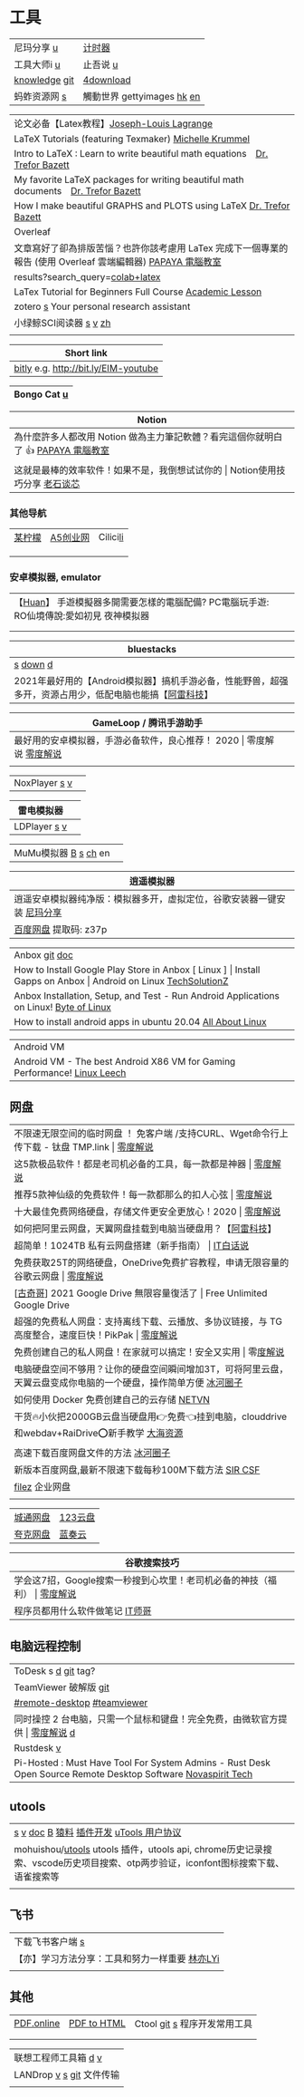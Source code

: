 # 工具

|                                                                                         |                                                                                       |
| --------------------------------------------------------------------------------------- | ------------------------------------------------------------------------------------- |
| 尼玛分享 [u](https://www.youtube.com/channel/UCdbL8iVp3jiBCOMbG3RM9tA/videos)               | [计时器](https://naozhong.net.cn/jishiqi/)                                               |
| 工具大师i [u](https://www.youtube.com/c/%E5%B7%A5%E5%85%B7%E5%A4%A7%E5%B8%88i)              | 止吾说 [u](https://www.youtube.com/c/%E6%AD%A2%E5%90%BE%E8%AF%B4/playlists)              |
| [knowledge](https://wiki.nikiv.dev/) [git](https://github.com/nikitavoloboev/knowledge) | [4download](https://4download.net/)                                                   |
| 蚂蚱资源网 [s](http://www.qiteb.com/sort/17)                                                 | 觸動世界 gettyimages [hk](https://www.gettyimages.hk/) [en](https://www.gettyimages.com/) |



|                                                                                                                                           |
| ----------------------------------------------------------------------------------------------------------------------------------------- |
| 论文必备【Latex教程】[Joseph-Louis Lagrange](https://www.youtube.com/playlist?list=PLHpfx416EzLNOfkDpkRhgMbXg76GdBeHW)                            |
| LaTeX Tutorials (featuring Texmaker) [Michelle Krummel](https://www.youtube.com/playlist?list=PL1D4EAB31D3EBC449)                         |
| Intro to LaTeX : Learn to write beautiful math equations　[Dr. Trefor Bazett](https://www.youtube.com/watch?v=Jp0lPj2-DQA)                 |
| My favorite LaTeX packages for writing beautiful math documents　[Dr. Trefor Bazett](https://www.youtube.com/watch?v=331YxgOJUGw)          |
| How I make beautiful GRAPHS and PLOTS using LaTeX [Dr. Trefor Bazett](https://www.youtube.com/watch?v=5jmIHOWpEg0)                        |
| Overleaf                                                                                                                                  |
| 文章寫好了卻為排版苦惱？也許你該考慮用 LaTex 完成下一個專業的報告 (使用 Overleaf 雲端編輯器) [PAPAYA 電腦教室](https://www.youtube.com/watch?v=mQamBS6uTOc)                       |
| results?search\_query=[colab+latex](https://www.youtube.com/results?search\_query=colab+latex)                                            |
| LaTex Tutorial for Beginners Full Course [Academic Lesson](https://www.youtube.com/watch?v=fCzF5gDy60g)                                   |
| zotero [s](https://www.zotero.org/) Your personal research assistant                                                                      |
| 小绿鲸SCI阅读器 [s](https://www.xljsci.com/) [v](https://www.douyin.com/video/7132483802345000222) [zh](https://zhuanlan.zhihu.com/p/398700230) |
|                                                                                                                                           |

| Short link                                                |
| --------------------------------------------------------- |
| [bitly](https://bitly.com) e.g. http://bit.ly/EIM-youtube |

| Bongo Cat [u](https://www.youtube.com/channel/UCrMH132hWAcvZu1nL1k7-vA) |
| ----------------------------------------------------------------------- |

| Notion                                                                                             |
| -------------------------------------------------------------------------------------------------- |
| 為什麼許多人都改用 Notion 做為主力筆記軟體？看完這個你就明白了 👍 [PAPAYA 電腦教室](https://www.youtube.com/watch?v=Q\_PfYlAtvHc) |
| 这就是最棒的效率软件！如果不是，我倒想试试你的 \| Notion使用技巧分享 [老石谈芯](https://www.youtube.com/watch?v=NHTMs1z88uA)        |

### 其他导航

|                                |                                  |                                  |
| ------------------------------ | -------------------------------- | -------------------------------- |
| [某柠檬](https://www.moulem.com/) | [A5创业网](https://www.admin5.com/) | Cilici[li](https://cilicili.cn/) |
|                                |                                  |                                  |
|                                |                                  |                                  |
|                                |                                  |                                  |

### 安卓模拟器, emulator

|                                                                                                      |   |   |
| ---------------------------------------------------------------------------------------------------- | - | - |
| 【[Huan](https://www.youtube.com/watch?v=ZoURL5INFvE)】 手遊模擬器多開需要怎樣的電腦配備? PC電腦玩手遊: RO仙境傳說:愛如初見   夜神模拟器 |   |   |
|                                                                                                      |   |   |
|                                                                                                      |   |   |

| bluestacks                                                                                                                                          |
| --------------------------------------------------------------------------------------------------------------------------------------------------- |
| [s](https://www.bluestacks.com/tw/index.html) [down](https://www.bluestacks.com/download.html) [d](https://www.bluestacks.com/tw/bluestacks-5.html) |
| 2021年最好用的【Android模拟器】搞机手游必备，性能野兽，超强多开，资源占用少，低配电脑也能搞【[阿雷科技](https://www.youtube.com/watch?v=JYVm\_J8QK1M)】                                           |

| GameLoop / 腾讯手游助手                                                                       |   |
| --------------------------------------------------------------------------------------- | - |
| 最好用的安卓模拟器，手游必备软件，良心推荐！ 2020 \| 零度解说 [零度解说](https://www.youtube.com/watch?v=OL-nt9lrtSw) |   |
|                                                                                         |   |

|                                                                                        |   |
| -------------------------------------------------------------------------------------- | - |
| NoxPlayer [s](https://www.bignox.com) [v](https://www.youtube.com/watch?v=mQNAVytKg0I) |   |

| 雷电模拟器                                                                                   |   |
| --------------------------------------------------------------------------------------- | - |
| LDPlayer [s](https://www.ldplayer.net) [v](https://www.youtube.com/watch?v=gUr874FffPY) |   |

|                                                                                                                            |   |
| -------------------------------------------------------------------------------------------------------------------------- | - |
| MuMu模拟器 [B](https://space.bilibili.com/109778207/video) [s](http://mumu.163.com/index.html) [ch](https://www.ldmnq.com) en |   |

| 逍遥模拟器                                                                               |
| ----------------------------------------------------------------------------------- |
| 逍遥安卓模拟器纯净版：模拟器多开，虚拟定位，谷歌安装器一键安装 [尼玛分享](https://www.youtube.com/watch?v=6ozbEF6qQ-c) |
| [百度网盘](https://pan.baidu.com/s/1duZkjo3qG79tSjG\_ByNiTQ) 提取码: z37p                  |

|                                                                                                                                                                 |
| --------------------------------------------------------------------------------------------------------------------------------------------------------------- |
| Anbox [git](https://github.com/anbox/anbox) [doc](https://docs.anbox.io/index.html)                                                                             |
| How to Install Google Play Store in Anbox \[ Linux ] \| Install Gapps on Anbox \| Android on Linux [TechSolutionZ](https://www.youtube.com/watch?v=CKaOGmo0ku0) |
| Anbox Installation, Setup, and Test - Run Android Applications on Linux! [Byte of Linux](https://www.youtube.com/watch?v=Or9uzQLb3ws)                           |
| How to install android apps in ubuntu 20.04 [All About Linux](https://www.youtube.com/watch?v=GaPKcLINXKY)                                                      |

|                                                                                                                         |   |
| ----------------------------------------------------------------------------------------------------------------------- | - |
| Android VM                                                                                                              |   |
| Android VM - The best Android X86 VM for Gaming Performance! [Linux Leech](https://www.youtube.com/watch?v=bz8FugjsHs8) |   |

## 网盘

|                                                                                                                              |
| ---------------------------------------------------------------------------------------------------------------------------- |
| 不限速无限空间的临时网盘 ！ 免客户端 /支持CURL、Wget命令行上传下载 - 钛盘 TMP.link \| [零度解说](https://www.youtube.com/watch?v=bWnNoFVLN6Y)                 |
| 这5款极品软件！都是老司机必备的工具，每一款都是神器 \| [零度解说](https://www.youtube.com/watch?v=vfWhWcwgktc\&list=TLPQMjAwNzIwMjH\_N-9sw7IAiQ\&index=3) |
| 推荐5款神仙级的免费软件！每一款都那么的扣人心弦 \| [零度解说](https://www.youtube.com/watch?v=6yOI6skMt2k)                                              |
| 十大最佳免费网络硬盘，存储文件更安全更放心！2020 \| [零度解说](https://www.youtube.com/watch?v=CkJfZvWoxkI)                                            |
| 如何把阿里云网盘，天翼网盘挂载到电脑当硬盘用？【[阿雷科技](https://www.youtube.com/watch?v=LJSfC9Qal1M)】                                                 |
| 超简单！1024TB 私有云网盘搭建（新手指南） \| [IT白话说](https://www.youtube.com/watch?v=-1ePQkzIj80)                                             |
| 免费获取25T的网络硬盘，OneDrive免费扩容教程，申请无限容量的谷歌云网盘 \| [零度解说](https://www.youtube.com/watch?v=iN1-2bjjUGU)                              |
| \[[古奇哥](https://www.youtube.com/watch?v=ipRsxJK4USs)] 2021 Google Drive 無限容量復活了 \| Free Unlimited Google Drive               |
| 超强的免费私人网盘：支持离线下载、云播放、多协议链接，与 TG 高度整合，速度巨快！PikPak \| [零度解说](https://www.youtube.com/watch?v=mQGiV6BWnA4)                      |
| 免费创建自己的私人网盘！在家就可以搞定！安全又实用 \| 零[度解说](https://www.youtube.com/watch?v=156s1hphwHg)                                             |
| 电脑硬盘空间不够用？让你的硬盘空间瞬间增加3T，可将阿里云盘，天翼云盘变成你电脑的一个硬盘，操作简单方便 [冰河圈子](https://www.youtube.com/watch?v=Qfb23StNwxU)                     |
| 如何使用 Docker 免费创建自己的云存储 [NETVN](https://www.youtube.com/watch?v=oXy5h-CJfOY)                                                  |
| 干货🔥小伙把2000GB云盘当硬盘用👉免费👈挂到电脑，clouddrive和webdav+RaiDrive⭕新手教学 [大海资源](https://www.youtube.com/watch?v=ytJkhB7iYZo)            |
| 高速下载百度网盘文件的方法 [冰河圈子](https://www.youtube.com/watch?v=K-6AS1rNa3g)                                                            |
| 新版本百度网盘,最新不限速下载每秒100M下载方法 [SIR CSF](https://www.youtube.com/watch?v=gFsy6liuZ\_Y)                                            |
| [filez](https://www.filez.com/)   企业网盘                                                                                       |
|                                                                                                                              |

|                                |                                  |
| ------------------------------ | -------------------------------- |
| [城通网盘](https://www.ctfile.com) | [123云盘](https://www.123pan.com/) |
| [夸克网盘](https://pan.quark.cn/)  | [蓝奏云](https://www.lanzouh.com/)  |

| 谷歌搜索技巧                                                                                    |
| ----------------------------------------------------------------------------------------- |
| 学会这7招，Google搜索一秒搜到心坎里！老司机必备的神技（福利） \| [零度解说](https://www.youtube.com/watch?v=0gbCi03CNX0) |
| 程序员都用什么软件做笔记 [IT师哥](https://www.douyin.com/video/7027099311112555784)                     |

## 电脑远程控制

|                                                                                                                                                              |
| ------------------------------------------------------------------------------------------------------------------------------------------------------------ |
| ToDesk s [d](https://www.todesk.com/download.html) [git](https://github.com/ji4ozhu/ToDesk) tag?                                                             |
| TeamViewer 破解版 [git](https://github.com/itgoyo/TeamViewer-5min)                                                                                              |
| [#remote-desktop](https://github.com/topics/remote-desktop)  [#teamviewer](https://github.com/topics/teamviewer)                                             |
| 同时操控 2 台电脑，只需一个鼠标和键盘！完全免费，由微软官方提供 \| [零度解说](https://www.youtube.com/watch?v=bcsZzhdrccs) [d](https://www.microsoft.com/en-us/download/details.aspx?id=35460) |
| Rustdesk [v](https://www.youtube.com/watch?v=9nzHm3xGz2I)                                                                                                    |
| Pi-Hosted : Must Have Tool For System Admins - Rust Desk Open Source Remote Desktop Software [Novaspirit Tech](https://www.youtube.com/watch?v=PDnqFnnbVHg)  |

## utools

|                                                                                                                                                                                                                                                                                                                                                          |
| -------------------------------------------------------------------------------------------------------------------------------------------------------------------------------------------------------------------------------------------------------------------------------------------------------------------------------------------------------- |
| [s](https://u.tools/) [v](https://www.douyin.com/video/7035994224096972070) [doc](https://u.tools/docs/guide/about-uTools.html#%E4%B8%80%E5%88%87%E7%9A%86%E6%8F%92%E4%BB%B6) [B](https://space.bilibili.com/395978728) [猿料](https://yuanliao.info/) [插件开发](https://u.tools/docs/developer/welcome.html)   [uTools 用户协议](https://u.tools/agreement.html) |
| mohuishou/[utools](https://github.com/mohuishou/utools) utools 插件，utools api, chrome历史记录搜索、vscode历史项目搜索、otp两步验证，iconfont图标搜索下载、语雀搜索等                                                                                                                                                                                                                     |
|                                                                                                                                                                                                                                                                                                                                                          |

## 飞书

|                                                                          |
| ------------------------------------------------------------------------ |
| 下载飞书客户端 [s](https://www.feishu.cn/download)                              |
| 【亦】学习方法分享：工具和努力一样重要 [林亦LYi](https://www.youtube.com/watch?v=mXkzYxoo2Z8) |
|                                                                          |

## 其他

|                                   |                                                       |                                                                                                            |
| --------------------------------- | ----------------------------------------------------- | ---------------------------------------------------------------------------------------------------------- |
| [PDF.online](https://pdf.online/) | [PDF to HTML](https://pdf.online/convert-pdf-to-html) | Ctool [git](https://github.com/baiy/Ctool) [s](https://baiy.github.io/Ctool/tool.html#/tool/hash) 程序开发常用工具 |
|                                   |                                                       |                                                                                                            |
|                                   |                                                       |                                                                                                            |

|                                                                                                                          |
| ------------------------------------------------------------------------------------------------------------------------ |
| 联想工程师工具箱 [d](https://www.123pan.com/s/kP6A-XHBO3) [v](https://www.youtube.com/watch?v=gCDlPejwCQk)                       |
| LANDrop [v](https://www.youtube.com/watch?v=UZJWHEil36Y) [s](https://landrop.app) [git](https://github.com/LANDrop) 文件传输 |
|                                                                                                                          |

